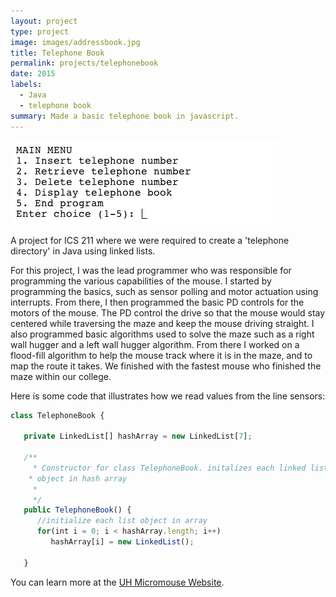 ```yaml
---
layout: project
type: project
image: images/addressbook.jpg
title: Telephone Book
permalink: projects/telephonebook
date: 2015
labels:
  - Java
  - telephone book
summary: Made a basic telephone book in javascript.
---
```


<img class="ui fluid image" src="../images/telephone-menu.png">
  

A project for ICS 211 where we were required to create a 'telephone directory' in Java using linked lists.   

For this project, I was the lead programmer who was responsible for programming the various capabilities of the mouse.  I started by programming the basics, such as sensor polling and motor actuation using interrupts.  From there, I then programmed the basic PD controls for the motors of the mouse.  The PD control the drive so that the mouse would stay centered while traversing the maze and keep the mouse driving straight.  I also programmed basic algorithms used to solve the maze such as a right wall hugger and a left wall hugger algorithm.  From there I worked on a flood-fill algorithm to help the mouse track where it is in the maze, and to map the route it takes.  We finished with the fastest mouse who finished the maze within our college.

Here is some code that illustrates how we read values from the line sensors:

```js
class TelephoneBook {

   private LinkedList[] hashArray = new LinkedList[7];
   
   /**
	 * Constructor for class TelephoneBook. initalizes each linked list
    * object in hash array
	 * 
	 */
   public TelephoneBook() {
      //initialize each list object in array
      for(int i = 0; i < hashArray.length; i++) 
         hashArray[i] = new LinkedList();
      
   }
```

You can learn more at the [UH Micromouse Website](http://www-ee.eng.hawaii.edu/~mmouse/about.html).


